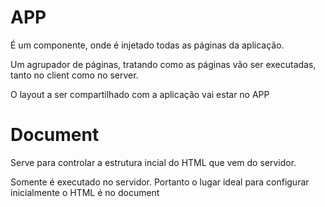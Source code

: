 # APP

É um componente, onde é injetado todas as páginas da aplicação. 

Um agrupador de páginas, tratando como as páginas vão ser executadas, tanto no client como no server.

O layout a ser compartilhado com a aplicação vai estar no APP

# Document

Serve para controlar a estrutura incial do HTML que vem do servidor.

Somente é executado no servidor. Portanto o lugar ideal para configurar inicialmente o HTML é no document

